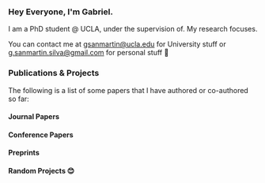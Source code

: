 ### Hey Everyone, I'm Gabriel.

I am a PhD student @ UCLA, under the supervision of. My research focuses. 


You can contact me at gsanmartin@ucla.edu for University stuff or g.sanmartin.silva@gmail.com for personal stuff 🙂


### Publications & Projects

The following is a list of some papers that I have authored or co-authored so far:

#### Journal Papers


#### Conference Papers


#### Preprints


#### Random Projects 😊

